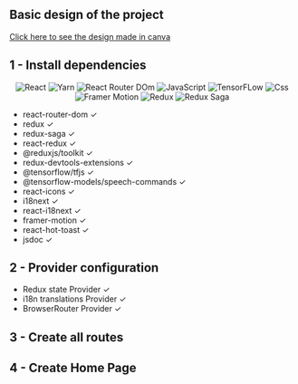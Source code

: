 ## Basic design of the project 

[Click here to see the design made in canva](https://www.canva.com/design/DAE9rlkhC38/nlklK5hQLe45GdD4XwcWRw/view?utm_content=DAE9rlkhC38&utm_campaign=share_your_design&utm_medium=link&utm_source=shareyourdesignpanel#6)

## 1 - Install dependencies

<p align="center">
    <img src="https://img.shields.io/badge/React-20232A?style=for-the-badge&logo=react&logoColor=61DAFB" alt="React"/>
    <img src="https://img.shields.io/badge/Yarn-2C8EBB?style=for-the-badge&logo=yarn&logoColor=white" alt="Yarn"/>
    <img src="https://img.shields.io/badge/React_Router-CA4245?style=for-the-badge&logo=react-router&logoColor=white" alt="React Router DOm"/>
    <img src="https://img.shields.io/badge/JavaScript-323330?style=for-the-badge&logo=javascript&logoColor=F7DF1E" alt="JavaScript"/>
    <img src="https://img.shields.io/badge/TensorFlow-FF6F00?style=for-the-badge&logo=tensorflow&logoColor=white" alt="TensorFLow"/>
    <img src="https://img.shields.io/badge/CSS3-1572B6?style=for-the-badge&logo=css3&logoColor=white" alt="Css"/>
    <img src="https://img.shields.io/badge/Framer-black?style=for-the-badge&logo=framer&logoColor=blue" alt="Framer Motion"/>
    <img src="https://img.shields.io/badge/Redux-593D88?style=for-the-badge&logo=redux&logoColor=white" alt="Redux"/>
    <img src="https://img.shields.io/badge/Redux%20saga-86D46B?style=for-the-badge&logo=redux%20saga&logoColor=999999" alt="Redux Saga"/>
</p>

- react-router-dom ✓
- redux ✓
- redux-saga ✓
- react-redux ✓
- @reduxjs/toolkit ✓
- redux-devtools-extensions ✓
- @tensorflow/tfjs ✓
- @tensorflow-models/speech-commands ✓
- react-icons ✓
- i18next ✓
- react-i18next ✓
- framer-motion ✓
- react-hot-toast ✓ 
- jsdoc ✓

## 2 - Provider configuration

- Redux state Provider ✓ 
- i18n translations Provider ✓
- BrowserRouter Provider ✓

## 3 - Create all routes
## 4 - Create Home Page 
